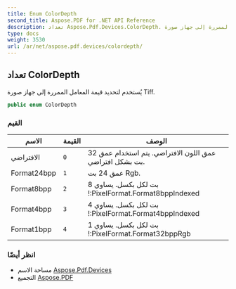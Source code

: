```yaml
---
title: Enum ColorDepth
second_title: Aspose.PDF for .NET API Reference
description: تعداد Aspose.Pdf.Devices.ColorDepth. يُستخدم لتحديد قيمة المعامل الممررة إلى جهاز صورة Tiff
type: docs
weight: 3530
url: /ar/net/aspose.pdf.devices/colordepth/
---
```

## تعداد ColorDepth

يُستخدم لتحديد قيمة المعامل الممررة إلى جهاز صورة Tiff.

```csharp
public enum ColorDepth
```

### القيم

| الاسم | القيمة | الوصف |
| --- | --- | --- |
| الافتراضي | `0` | عمق اللون الافتراضي. يتم استخدام عمق 32 بت بشكل افتراضي. |
| Format24bpp | `1` | عمق 24 بت Rgb. |
| Format8bpp | `2` | 8 بت لكل بكسل. يساوي !:PixelFormat.Format8bppIndexed |
| Format4bpp | `3` | 4 بت لكل بكسل. يساوي !:PixelFormat.Format4bppIndexed |
| Format1bpp | `4` | 1 بت لكل بكسل. يساوي !:PixelFormat.Format32bppRgb |

### انظر أيضًا

* مساحة الاسم [Aspose.Pdf.Devices](../../aspose.pdf.devices/)
* التجميع [Aspose.PDF](../../)